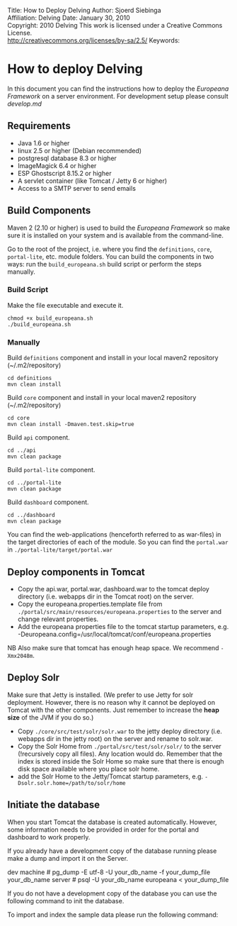 Title:			How to Deploy Delving
Author:			Sjoerd Siebinga  
Affiliation:	Delving
Date:			January 30, 2010  
Copyright:		2010 Delving
				This work is licensed under a Creative Commons License.  
				http://creativecommons.org/licenses/by-sa/2.5/
Keywords:		

# How to deploy Delving #

In this document you can find the instructions how to deploy the *Europeana Framework* on a server environment. For development
setup please consult *develop.md*

## Requirements ##

- Java 1.6 or higher
- linux 2.5 or higher (Debian recommended)
- postgresql database 8.3 or higher
- ImageMagick 6.4 or higher
- ESP Ghostscript 8.15.2 or higher
- A servlet container (like Tomcat / Jetty 6 or higher)
- Access to a SMTP server to send emails

## Build Components ##

Maven 2 (2.10 or higher) is used to build the _Europeana Framework_ so make sure it is installed on your system and is available from the command-line. 

Go to the root of the project, i.e. where you find the `definitions`, `core`, `portal-lite`, etc. module folders. You can build the components in two ways: run the `build_europeana.sh` build script or perform the steps manually.

### Build Script ###


Make the file executable and execute it.

	chmod +x build_europeana.sh
	./build_europeana.sh

### Manually ###


Build `definitions` component and install in your local maven2 repository (~/.m2/repository)

	cd definitions
	mvn clean install

Build `core` component and install in your local maven2 repository (~/.m2/repository)

	cd core
	mvn clean install -Dmaven.test.skip=true

Build `api` component.

	cd ../api
	mvn clean package

Build `portal-lite` component. 

	cd ../portal-lite
	mvn clean package

Build `dashboard` component. 

	cd ../dashboard
	mvn clean package

You can find the web-applications (henceforth referred to as war-files) in the target directories of each of the module. So you can find the `portal.war` in `./portal-lite/target/portal.war`

## Deploy components in Tomcat ##

* Copy the api.war, portal.war, dashboard.war to the tomcat deploy directory (i.e. webapps dir in the
Tomcat root) on the server.
* Copy the europeana.properties.template file from `./portal/src/main/resources/europeana.properties` to the server and change
relevant properties.
* Add the europeana properties file to the tomcat startup parameters, e.g. -Deuropeana.config=/usr/local/tomcat/conf/europeana.properties

NB Also make sure that tomcat has enough heap space. We recommend `-Xmx2048m`.

## Deploy Solr ##


Make sure that Jetty is installed. (We prefer to use Jetty for solr deployment. However, there is no reason why it cannot
be deployed on Tomcat with the other components. Just remember to increase the **heap size** of the JVM if you do so.)

* Copy `./core/src/test/solr/solr.war` to the jetty deploy directory (i.e. webapps dir in the jetty root) on the server and rename to solr.war.
* Copy the Solr Home from `./portal/src/test/solr/solr/` to the server (!recursively copy all files). Any location would do. Remember that the index is stored inside the Solr Home so make sure that there is enough disk space available where you place solr home.
* add the Solr Home to the Jetty/Tomcat startup parameters, e.g. `-Dsolr.solr.home=/path/to/solr/home`


## Initiate the database ##

When you start Tomcat the database is created automatically. However, some information needs to be provided in order for
the portal and dashboard to work properly.

If you already have a development copy of the database running please make a dump and import it on the Server.

dev machine # pg_dump -E utf-8 -U your_db_name -f your_dump_file your_db_name
server      # psql -U your_db_name europeana < your_dump_file

If you do not have a development copy of the database you can use the following command to init the database.
<!--
	TODO add command to init db.
--> 

To import and index the sample data please run the following command:
